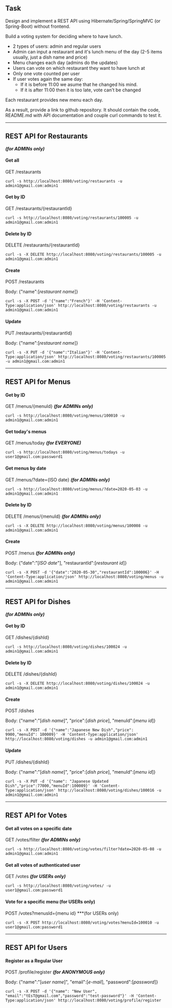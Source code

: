 ## Task

Design and implement a REST API using Hibernate/Spring/SpringMVC (or Spring-Boot) without frontend.

Build a voting system for deciding where to have lunch.

 * 2 types of users: admin and regular users
 * Admin can input a restaurant and it's lunch menu of the day (2-5 items usually, just a dish name and price)
 * Menu changes each day (admins do the updates)
 * Users can vote on which restaurant they want to have lunch at
 * Only one vote counted per user
 * If user votes again the same day:
    - If it is before 11:00 we asume that he changed his mind.
    - If it is after 11:00 then it is too late, vote can't be changed

Each restaurant provides new menu each day.

As a result, provide a link to github repository. It should contain the code, README.md with API documentation and couple curl commands to test it.
* * *
## REST API for Restaurants

***(for ADMINs only)***

#### Get all
GET     /restaurants

    curl -s http://localhost:8080/voting/restaurants -u admin1@gmail.com:admin1

#### Get by ID
GET     /restaurants/{restaurantId}

    curl -s http://localhost:8080/voting/restaurants/100005 -u admin1@gmail.com:admin1

#### Delete by ID
DELETE  /restaurants/{restaurantId}

    curl -s -X DELETE http://localhost:8080/voting/restaurants/100005 -u admin1@gmail.com:admin1

#### Create
POST  /restaurants

Body: {"name":[<i>restaurant name</i>]}

    curl -s -X POST -d '{"name":"French"}' -H 'Content-Type:application/json' http://localhost:8080/voting/restaurants -u admin1@gmail.com:admin1

#### Update
PUT  /restaurants/{restaurantId}

Body: {"name":[<i>restaurant name</i>]}

    curl -s -X PUT -d '{"name":"Italian"}' -H 'Content-Type:application/json' http://localhost:8080/voting/restaurants/100005 -u admin1@gmail.com:admin1

* * *

## REST API for Menus

#### Get by ID
GET     /menus/{menuId} ***(for ADMINs only)***

    curl -s http://localhost:8080/voting/menus/100010 -u admin1@gmail.com:admin1

#### Get today's menus 

GET     /menus/today ***(for EVERYONE)***

    curl -s http://localhost:8080/voting/menus/todays -u user1@gmail.com:password1
#### Get menus by date
 
GET     /menus/?date={ISO date} ***(for ADMINs only)***

    curl -s http://localhost:8080/voting/menus/?date=2020-05-03 -u admin1@gmail.com:admin1

#### Delete by ID 
DELETE  /menus/{menuId} ***(for ADMINs only)***

    curl -s -X DELETE http://localhost:8080/voting/menus/100008 -u admin1@gmail.com:admin1

#### Create 
POST  /menus ***(for ADMINs only)***  

Body: {"date":"[<i>ISO date</i>"], "restaurantId":[<i>restaurant id</i>]}

    curl -s -X POST -d '{"date":"2020-05-30","restaurantId":100006}' -H 'Content-Type:application/json' http://localhost:8080/voting/menus -u admin1@gmail.com:admin1

* * *

## REST API for Dishes
***(for ADMINs only)***

#### Get by ID
GET     /dishes/{dishId}

    curl -s http://localhost:8080/voting/dishes/100024 -u admin1@gmail.com:admin1

#### Delete by ID
DELETE  /dishes/{dishId}

    curl -s -X DELETE http://localhost:8080/voting/dishes/100024 -u admin1@gmail.com:admin1

#### Create
POST  /dishes

Body: {"name":"[<i>dish name</i>]", "price":[<i>dish price</i>], "menuId":[<i>menu id</i>]}

    curl -s -X POST -d '{"name":"Japanese New Dish","price": 9900,"menuId": 100009}' -H 'Content-Type:application/json' http://localhost:8080/voting/dishes -u admin1@gmail.com:admin1

#### Update
PUT  /dishes/{dishId}

Body: {"name":"[<i>dish name</i>]", "price":[<i>dish price</i>], "menuId":[<i>menu id</i>]}

    curl -s -X PUT -d '{"name": "Japanese Updated Dish","price":77000,"menuId":100009}' -H 'Content-Type:application/json' http://localhost:8080/voting/dishes/100016 -u admin1@gmail.com:admin1

* * *

## REST API for Votes


#### Get all votes on a specific date 
GET     /votes/filter ***(for ADMINs only)***

    curl -s http://localhost:8080/voting/votes/filter?date=2020-05-08 -u admin1@gmail.com:admin1
#### Get all votes of authenticated user 
GET     /votes ***(for USERs only)***

    curl -s http://localhost:8080/voting/votes/ -u user1@gmail.com:password1
#### Vote for a specific menu (for USERs only)
POST /votes?menusId={menu id} ***(for USERs only)

    curl -s -X POST http://localhost:8080/voting/votes?menuId=100010 -u user1@gmail.com:password1
    
* * *

## REST API for Users


#### Register as a Regular User 
POST /profile/register ***(for ANONYMOUS only)***
    
Body: {"name":"[<i>user name</i>]", "email":[<i>e-mail</i>], "password":[<i>password</i>]}

    curl -s -X POST -d '{"name": "New User", "email":"tEsT@gmail.com","password":"test-password"}' -H 'Content-Type:application/json' http://localhost:8080/voting/profile/register

